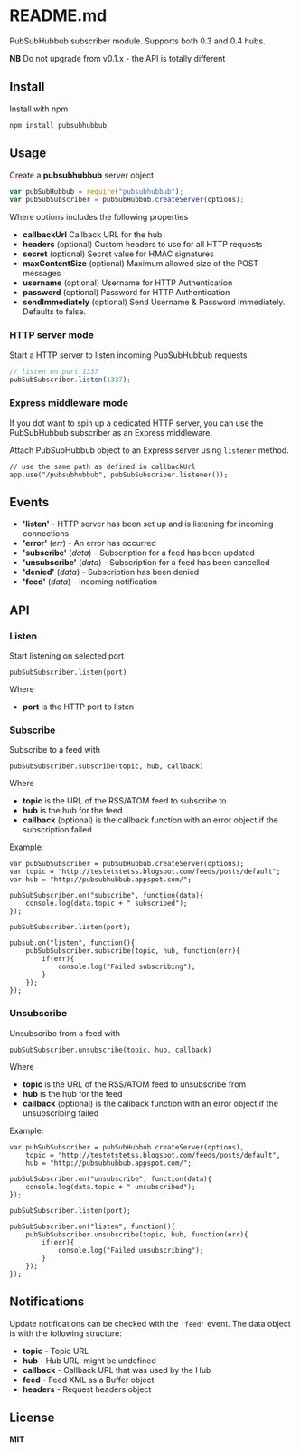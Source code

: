 # README.md

PubSubHubbub subscriber module. Supports both 0.3 and 0.4 hubs.

**NB** Do not upgrade from v0.1.x - the API is totally different

## Install

Install with npm

    npm install pubsubhubbub

## Usage

Create a **pubsubhubbub** server object

```javascript
var pubSubHubbub = require("pubsubhubbub");
var pubSubSubscriber = pubSubHubbub.createServer(options);
```

Where options includes the following properties

  * **callbackUrl** Callback URL for the hub
  * **headers** (optional) Custom headers to use for all HTTP requests
  * **secret** (optional) Secret value for HMAC signatures
  * **maxContentSize** (optional) Maximum allowed size of the POST messages
  * **username** (optional) Username for HTTP Authentication
  * **password** (optional) Password for HTTP Authentication
  * **sendImmediately** (optional) Send Username & Password Immediately. Defaults to false.

### HTTP server mode

Start a HTTP server to listen incoming PubSubHubbub requests

```javascript
// listen on port 1337
pubSubSubscriber.listen(1337);
```

### Express middleware mode

If you dot want to spin up a dedicated HTTP server, you can use the PubSubHubbub
subscriber as an Express middleware.

Attach PubSubHubbub object to an Express server using `listener` method.

```
// use the same path as defined in callbackUrl
app.use("/pubsubhubbub", pubSubSubscriber.listener());
```

## Events

  * **'listen'** - HTTP server has been set up and is listening for incoming connections
  * **'error'** (*err*) - An error has occurred
  * **'subscribe'** (*data*) - Subscription for a feed has been updated
  * **'unsubscribe'** (*data*) - Subscription for a feed has been cancelled
  * **'denied'** (*data*) - Subscription has been denied
  * **'feed'** (*data*) - Incoming notification

## API

### Listen

Start listening on selected port

    pubSubSubscriber.listen(port)

Where

  * **port** is the HTTP port to listen

### Subscribe

Subscribe to a feed with

    pubSubSubscriber.subscribe(topic, hub, callback)

Where

  * **topic** is the URL of the RSS/ATOM feed to subscribe to
  * **hub** is the hub for the feed
  * **callback** (optional) is the callback function with an error object if the subscription failed

Example:

    var pubSubSubscriber = pubSubHubbub.createServer(options);
    var topic = "http://testetstetss.blogspot.com/feeds/posts/default";
    var hub = "http://pubsubhubbub.appspot.com/";

    pubSubSubscriber.on("subscribe", function(data){
        console.log(data.topic + " subscribed");
    });

    pubSubSubscriber.listen(port);

    pubsub.on("listen", function(){
        pubSubSubscriber.subscribe(topic, hub, function(err){
            if(err){
                console.log("Failed subscribing");
            }
        });
    });

### Unsubscribe

Unsubscribe from a feed with

    pubSubSubscriber.unsubscribe(topic, hub, callback)

Where

  * **topic** is the URL of the RSS/ATOM feed to unsubscribe from
  * **hub** is the hub for the feed
  * **callback** (optional) is the callback function with an error object if the unsubscribing failed

Example:

    var pubSubSubscriber = pubSubHubbub.createServer(options),
        topic = "http://testetstetss.blogspot.com/feeds/posts/default",
        hub = "http://pubsubhubbub.appspot.com/";

    pubSubSubscriber.on("unsubscribe", function(data){
        console.log(data.topic + " unsubscribed");
    });

    pubSubSubscriber.listen(port);

    pubSubSubscriber.on("listen", function(){
        pubSubSubscriber.unsubscribe(topic, hub, function(err){
            if(err){
                console.log("Failed unsubscribing");
            }
        });
    });

## Notifications

Update notifications can be checked with the `'feed'` event. The data object is with the following structure:

  * **topic** - Topic URL
  * **hub** - Hub URL, might be undefined
  * **callback** - Callback URL that was used by the Hub
  * **feed** - Feed XML as a Buffer object
  * **headers** - Request headers object

## License

**MIT**
